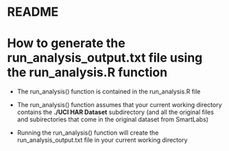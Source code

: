 # README

# How to generate the run_analysis_output.txt file using the run_analysis.R function

- The run_analysis() function is contained in the run_analysis.R file

- The run_analysis() function assumes that your current working directory
contains the **./UCI HAR Dataset** subdirectory (and all the original files
and subirectories that come in the original dataset from SmartLabs)

- Running the run_analysis() function will create the run_analysis_output.txt
file in your current working directory


